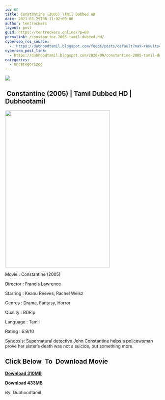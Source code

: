 ```yaml
---
id: 60
title: Constantine (2005) Tamil Dubbed HD
date: 2021-08-29T06:11:02+00:00
author: tentrockers
layout: post
guid: https://tentrockers.online/?p=60
permalink: /constantine-2005-tamil-dubbed-hd/
cyberseo_rss_source:
  - 'https://dubhoodtamil.blogspot.com/feeds/posts/default?max-results=150&start-index=1'
cyberseo_post_link:
  - https://dubhoodtamil.blogspot.com/2020/09/constantine-2005-tamil-dubbed-hd.html
categories:
  - Uncategorized
---
```

<div class="media_block">
  <img src="https://1.bp.blogspot.com/-oOBIluYrxco/X3LZd_sRbXI/AAAAAAAACjU/vtyZ-yVuOGgVLOCpDo5SH0y6sFiVKrFJwCNcBGAsYHQ/s72-w341-h512-c/c218ac2fcbe89daae117229ce6ff8cf9.jpg" class="media_thumbnail" />
</div>

## &nbsp;Constantine (2005) | Tamil Dubbed HD | Dubhootamil

<div class="separator">
  <a href="https://1.bp.blogspot.com/-oOBIluYrxco/X3LZd_sRbXI/AAAAAAAACjU/vtyZ-yVuOGgVLOCpDo5SH0y6sFiVKrFJwCNcBGAsYHQ/s1500/c218ac2fcbe89daae117229ce6ff8cf9.jpg"><img loading="lazy" border="0" data-original-height="1500" data-original-width="1000" height="512" src="https://1.bp.blogspot.com/-oOBIluYrxco/X3LZd_sRbXI/AAAAAAAACjU/vtyZ-yVuOGgVLOCpDo5SH0y6sFiVKrFJwCNcBGAsYHQ/w341-h512/c218ac2fcbe89daae117229ce6ff8cf9.jpg" width="341" /></a>
</div>

Movie	<span></span>:	<span></span>Constantine (2005)&nbsp;

Director	<span></span>:	<span></span>Francis Lawrence&nbsp;

Starring	<span></span>:	<span></span>Keanu Reeves, Rachel Weisz&nbsp;

Genres	<span></span>:	<span></span>Drama, Fantasy, Horror&nbsp;

Quality	<span></span>:	<span></span>BDRip&nbsp;

Language	<span></span>:	<span></span>Tamil&nbsp;

Rating	<span></span>:	<span></span>6.9/10

Synopsis: Supernatural detective John Constantine helps a policewoman prove her sister&#8217;s death was not a suicide, but something more.

## **<span>Click Below&nbsp; To&nbsp; Download Movie</span>**

**<span><a href="https://oncehelp.com/constantine" target="_blank" rel="noopener">Download 310MB</a></span>**

**<span><a href="https://oncehelp.com/constantine-1" target="_blank" rel="noopener">Download 433MB</a></span>**

By&nbsp; Dubhoodtamil
